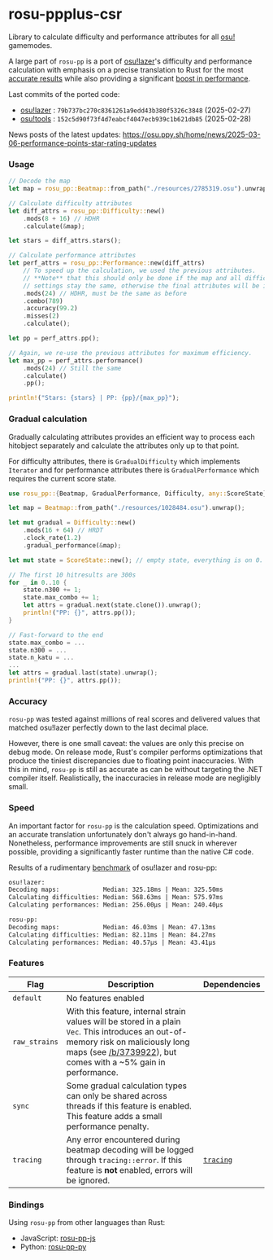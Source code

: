 # rosu-ppplus-csr

<!-- cargo-rdme start -->

Library to calculate difficulty and performance attributes for all [osu!] gamemodes.

A large part of `rosu-pp` is a port of [osu!lazer]'s difficulty and performance calculation
with emphasis on a precise translation to Rust for the most [accurate results](#accuracy)
while also providing a significant [boost in performance](#speed).

Last commits of the ported code:
  - [osu!lazer] : `79b737bc270c8361261a9edd43b380f5326c3848` (2025-02-27)
  - [osu!tools] : `152c5d90f73f4d7eabcf4047ecb939c1b621db85` (2025-02-28)

News posts of the latest updates: <https://osu.ppy.sh/home/news/2025-03-06-performance-points-star-rating-updates>

### Usage

```rust
// Decode the map
let map = rosu_pp::Beatmap::from_path("./resources/2785319.osu").unwrap();

// Calculate difficulty attributes
let diff_attrs = rosu_pp::Difficulty::new()
    .mods(8 + 16) // HDHR
    .calculate(&map);

let stars = diff_attrs.stars();

// Calculate performance attributes
let perf_attrs = rosu_pp::Performance::new(diff_attrs)
    // To speed up the calculation, we used the previous attributes.
    // **Note** that this should only be done if the map and all difficulty
    // settings stay the same, otherwise the final attributes will be incorrect!
    .mods(24) // HDHR, must be the same as before
    .combo(789)
    .accuracy(99.2)
    .misses(2)
    .calculate();

let pp = perf_attrs.pp();

// Again, we re-use the previous attributes for maximum efficiency.
let max_pp = perf_attrs.performance()
    .mods(24) // Still the same
    .calculate()
    .pp();

println!("Stars: {stars} | PP: {pp}/{max_pp}");
```

### Gradual calculation

Gradually calculating attributes provides an efficient way to process each hitobject
separately and calculate the attributes only up to that point.

For difficulty attributes, there is `GradualDifficulty` which implements `Iterator`
and for performance attributes there is `GradualPerformance` which requires the current
score state.

```rust
use rosu_pp::{Beatmap, GradualPerformance, Difficulty, any::ScoreState};

let map = Beatmap::from_path("./resources/1028484.osu").unwrap();

let mut gradual = Difficulty::new()
    .mods(16 + 64) // HRDT
    .clock_rate(1.2)
    .gradual_performance(&map);

let mut state = ScoreState::new(); // empty state, everything is on 0.

// The first 10 hitresults are 300s
for _ in 0..10 {
    state.n300 += 1;
    state.max_combo += 1;
    let attrs = gradual.next(state.clone()).unwrap();
    println!("PP: {}", attrs.pp());
}

// Fast-forward to the end
state.max_combo = ...
state.n300 = ...
state.n_katu = ...
...
let attrs = gradual.last(state).unwrap();
println!("PP: {}", attrs.pp());
```

### Accuracy

`rosu-pp` was tested against millions of real scores and delivered
values that matched osu!lazer perfectly down to the last decimal place.

However, there is one small caveat: the values are only this precise on debug mode.
On release mode, Rust's compiler performs optimizations that produce the tiniest discrepancies
due to floating point inaccuracies. With this in mind, `rosu-pp` is still as accurate as can
be without targeting the .NET compiler itself.
Realistically, the inaccuracies in release mode are negligibly small.

### Speed

An important factor for `rosu-pp` is the calculation speed. Optimizations and an accurate translation
unfortunately don't always go hand-in-hand. Nonetheless, performance improvements are still
snuck in wherever possible, providing a significantly faster runtime than the native C# code.

Results of a rudimentary [benchmark] of osu!lazer and rosu-pp:
```txt
osu!lazer:
Decoding maps:            Median: 325.18ms | Mean: 325.50ms
Calculating difficulties: Median: 568.63ms | Mean: 575.97ms
Calculating performances: Median: 256.00µs | Mean: 240.40µs

rosu-pp:
Decoding maps:            Median: 46.03ms | Mean: 47.13ms
Calculating difficulties: Median: 82.11ms | Mean: 84.27ms
Calculating performances: Median: 40.57µs | Mean: 43.41µs
```

### Features

| Flag          | Description         | Dependencies
| ------------- | ------------------- | ------------
| `default`     | No features enabled |
| `raw_strains` | With this feature, internal strain values will be stored in a plain `Vec`. This introduces an out-of-memory risk on maliciously long maps (see [/b/3739922](https://osu.ppy.sh/b/3739922)), but comes with a ~5% gain in performance. |
| `sync`        | Some gradual calculation types can only be shared across threads if this feature is enabled. This feature adds a small performance penalty. |
| `tracing`     | Any error encountered during beatmap decoding will be logged through `tracing::error`. If this feature is **not** enabled, errors will be ignored. | [`tracing`]

### Bindings

Using `rosu-pp` from other languages than Rust:
- JavaScript: [rosu-pp-js]
- Python: [rosu-pp-py]

[osu!]: https://osu.ppy.sh/home
[osu!lazer]: https://github.com/ppy/osu
[osu!tools]: https://github.com/ppy/osu-tools
[`tracing`]: https://docs.rs/tracing
[rosu-pp-js]: https://github.com/MaxOhn/rosu-pp-js
[rosu-pp-py]: https://github.com/MaxOhn/rosu-pp-py
[benchmark]: https://gist.github.com/MaxOhn/625af10011f6d7e13a171b08ccf959ff

<!-- cargo-rdme end -->
